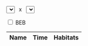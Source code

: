 <!-- - - - - - - - - - - - - - - - - - - - - - - - - - - - - - - - - - - - -->

<div id="sandbox">
  <p><select id="d1"></select>
    <span style="margin: 0px 0.5em;">x</span>
    <select id="d2"></select></p>
  <p><input id="beb" type="checkbox" /> BEB</p>
  <table>
    <thead><tr><th>Name</th><th>Time</th><th>Habitats</th></tr></thead>
    <tbody id="results"></tbody>
  </table>
</div>
<script type="text/javascript" src="prototype.js"></script>
<script type="text/javascript" src="builder.js"></script>
<script type="text/javascript" src="sprintf.js"></script>
<script type="text/javascript" src="dragons.js"></script>
<script type="text/javascript" src="calc.js"></script>
<script type="text/javascript" src="controller.js"></script>

<!-- - - - - - - - - - - - - - - - - - - - - - - - - - - - - - - - - - - - -->
